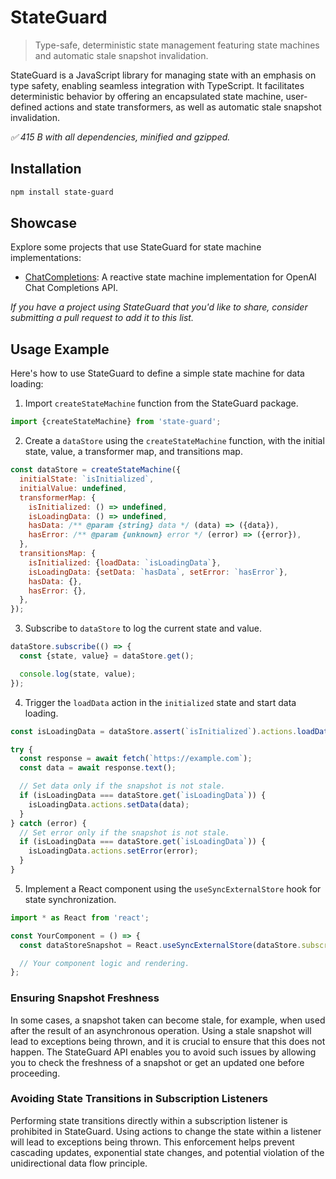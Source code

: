 # StateGuard

> Type-safe, deterministic state management featuring state machines and automatic stale snapshot
> invalidation.

StateGuard is a JavaScript library for managing state with an emphasis on type safety, enabling
seamless integration with TypeScript. It facilitates deterministic behavior by offering an
encapsulated state machine, user-defined actions and state transformers, as well as automatic stale
snapshot invalidation.

_✅ 415 B with all dependencies, minified and gzipped._

## Installation

```sh
npm install state-guard
```

## Showcase

Explore some projects that use StateGuard for state machine implementations:

- [ChatCompletions](https://github.com/clebert/chat-completions): A reactive state machine
  implementation for OpenAI Chat Completions API.

_If you have a project using StateGuard that you'd like to share, consider submitting a pull request
to add it to this list._

## Usage Example

Here's how to use StateGuard to define a simple state machine for data loading:

1. Import `createStateMachine` function from the StateGuard package.

```js
import {createStateMachine} from 'state-guard';
```

2. Create a `dataStore` using the `createStateMachine` function, with the initial state, value, a
   transformer map, and transitions map.

```js
const dataStore = createStateMachine({
  initialState: `isInitialized`,
  initialValue: undefined,
  transformerMap: {
    isInitialized: () => undefined,
    isLoadingData: () => undefined,
    hasData: /** @param {string} data */ (data) => ({data}),
    hasError: /** @param {unknown} error */ (error) => ({error}),
  },
  transitionsMap: {
    isInitialized: {loadData: `isLoadingData`},
    isLoadingData: {setData: `hasData`, setError: `hasError`},
    hasData: {},
    hasError: {},
  },
});
```

3. Subscribe to `dataStore` to log the current state and value.

```js
dataStore.subscribe(() => {
  const {state, value} = dataStore.get();

  console.log(state, value);
});
```

4. Trigger the `loadData` action in the `initialized` state and start data loading.

```js
const isLoadingData = dataStore.assert(`isInitialized`).actions.loadData();

try {
  const response = await fetch(`https://example.com`);
  const data = await response.text();

  // Set data only if the snapshot is not stale.
  if (isLoadingData === dataStore.get(`isLoadingData`)) {
    isLoadingData.actions.setData(data);
  }
} catch (error) {
  // Set error only if the snapshot is not stale.
  if (isLoadingData === dataStore.get(`isLoadingData`)) {
    isLoadingData.actions.setError(error);
  }
}
```

5. Implement a React component using the `useSyncExternalStore` hook for state synchronization.

```js
import * as React from 'react';

const YourComponent = () => {
  const dataStoreSnapshot = React.useSyncExternalStore(dataStore.subscribe, () => dataStore.get());

  // Your component logic and rendering.
};
```

### Ensuring Snapshot Freshness

In some cases, a snapshot taken can become stale, for example, when used after the result of an
asynchronous operation. Using a stale snapshot will lead to exceptions being thrown, and it is
crucial to ensure that this does not happen. The StateGuard API enables you to avoid such issues by
allowing you to check the freshness of a snapshot or get an updated one before proceeding.

### Avoiding State Transitions in Subscription Listeners

Performing state transitions directly within a subscription listener is prohibited in StateGuard.
Using actions to change the state within a listener will lead to exceptions being thrown. This
enforcement helps prevent cascading updates, exponential state changes, and potential violation of
the unidirectional data flow principle.
